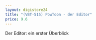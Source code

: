 ```yaml
---
layout: digistore24
title: "(VBT-515) PowToon - der Editor"
price: 9.6
---
```

<p>Der Editor: ein erster &#xDC;berblick</p>